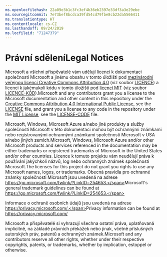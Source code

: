 ```yaml
---
ms.openlocfilehash: 22a09e3b1c3fc3ef4b36eb2397e33df3a3e29ebe
ms.sourcegitcommit: 7e73bef8bcdca39fd54cd79fbe8cb22da5566411
ms.translationtype: HT
ms.contentlocale: cs-CZ
ms.lasthandoff: 09/24/2019
ms.locfileid: "71247379"
---
```

# <a name="legal-notices"></a><span data-ttu-id="37d10-101">Právní sdělení</span><span class="sxs-lookup"><span data-stu-id="37d10-101">Legal Notices</span></span>

<span data-ttu-id="37d10-102">Microsoft a všichni přispěvatelé vám udělují licenci k dokumentaci společnosti Microsoft a jinému obsahu v tomto úložišti pod [mezinárodní veřejnou licencí Creative Commons Attribution 4.0](https://creativecommons.org/licenses/by/4.0/legalcode) (viz soubor [LICENCE](LICENSE)) a licenci k jakémukoli kódu v tomto úložišti pod [licencí MIT](https://opensource.org/licenses/MIT) (viz soubor [LICENCE-KÓD](LICENSE-CODE)).</span><span class="sxs-lookup"><span data-stu-id="37d10-102">Microsoft and any contributors grant you a license to the Microsoft documentation and other content in this repository under the [Creative Commons Attribution 4.0 International Public License](https://creativecommons.org/licenses/by/4.0/legalcode), see the [LICENSE](LICENSE) file, and grant you a license to any code in the repository under the [MIT License](https://opensource.org/licenses/MIT), see the [LICENSE-CODE](LICENSE-CODE) file.</span></span>

<span data-ttu-id="37d10-103">Microsoft, Windows, Microsoft Azure a/nebo jiné produkty a služby společnosti Microsoft v této dokumentaci mohou být ochrannými známkami nebo registrovanými ochrannými známkami společnosti Microsoft v USA a/nebo jiných zemích.</span><span class="sxs-lookup"><span data-stu-id="37d10-103">Microsoft, Windows, Microsoft Azure and/or other Microsoft products and services referenced in the documentation may be either trademarks or registered trademarks of Microsoft in the United States and/or other countries.</span></span>
<span data-ttu-id="37d10-104">Licence k tomuto projektu vám neudělují práva k používání jakýchkoli názvů, log nebo ochranných známek společnosti Microsoft.</span><span class="sxs-lookup"><span data-stu-id="37d10-104">The licenses for this project do not grant you rights to use any Microsoft names, logos, or trademarks.</span></span>
<span data-ttu-id="37d10-105">Obecná pravidla pro ochranné známky společnosti Microsoft jsou uvedená na adrese https://go.microsoft.com/fwlink/?LinkID=254653.</span><span class="sxs-lookup"><span data-stu-id="37d10-105">Microsoft's general trademark guidelines can be found at https://go.microsoft.com/fwlink/?LinkID=254653.</span></span>

<span data-ttu-id="37d10-106">Informace o ochraně osobních údajů jsou uvedená na adrese https://privacy.microsoft.com/.</span><span class="sxs-lookup"><span data-stu-id="37d10-106">Privacy information can be found at https://privacy.microsoft.com/</span></span>

<span data-ttu-id="37d10-107">Microsoft a přispěvatelé si vyhrazují všechna ostatní práva, uplatňovaná implicitně, na základě právních překážek nebo jinak, včetně příslušných autorských práv, patentů a ochranných známek.</span><span class="sxs-lookup"><span data-stu-id="37d10-107">Microsoft and any contributors reserve all other rights, whether under their respective copyrights, patents, or trademarks, whether by implication, estoppel or otherwise.</span></span>

